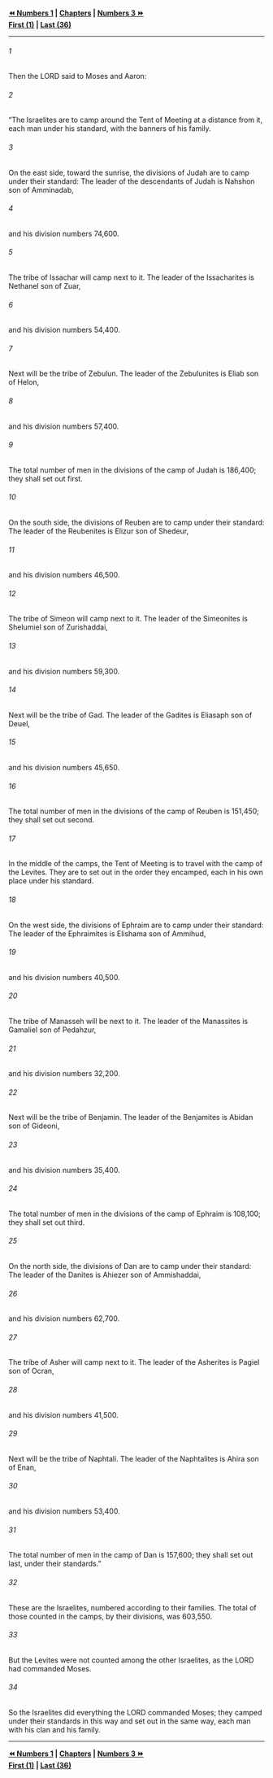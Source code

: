   
**[⏪ Numbers 1](./Numbers%201.md) | [Chapters](./_index.md) | [Numbers 3 ⏩](./Numbers%203.md)**  
**[First (1)](./Numbers%201.md) | [Last (36)](./Numbers%2036.md)**  
  
---  
  
###### 1  
Then the LORD said to Moses and Aaron:  
  
###### 2  
“The Israelites are to camp around the Tent of Meeting at a distance from it, each man under his standard, with the banners of his family.  
  
###### 3  
On the east side, toward the sunrise, the divisions of Judah are to camp under their standard: The leader of the descendants of Judah is Nahshon son of Amminadab,  
  
###### 4  
and his division numbers 74,600.  
  
###### 5  
The tribe of Issachar will camp next to it. The leader of the Issacharites is Nethanel son of Zuar,  
  
###### 6  
and his division numbers 54,400.  
  
###### 7  
Next will be the tribe of Zebulun. The leader of the Zebulunites is Eliab son of Helon,  
  
###### 8  
and his division numbers 57,400.  
  
###### 9  
The total number of men in the divisions of the camp of Judah is 186,400; they shall set out first.  
  
###### 10  
On the south side, the divisions of Reuben are to camp under their standard: The leader of the Reubenites is Elizur son of Shedeur,  
  
###### 11  
and his division numbers 46,500.  
  
###### 12  
The tribe of Simeon will camp next to it. The leader of the Simeonites is Shelumiel son of Zurishaddai,  
  
###### 13  
and his division numbers 59,300.  
  
###### 14  
Next will be the tribe of Gad. The leader of the Gadites is Eliasaph son of Deuel,  
  
###### 15  
and his division numbers 45,650.  
  
###### 16  
The total number of men in the divisions of the camp of Reuben is 151,450; they shall set out second.  
  
###### 17  
In the middle of the camps, the Tent of Meeting is to travel with the camp of the Levites. They are to set out in the order they encamped, each in his own place under his standard.  
  
###### 18  
On the west side, the divisions of Ephraim are to camp under their standard: The leader of the Ephraimites is Elishama son of Ammihud,  
  
###### 19  
and his division numbers 40,500.  
  
###### 20  
The tribe of Manasseh will be next to it. The leader of the Manassites is Gamaliel son of Pedahzur,  
  
###### 21  
and his division numbers 32,200.  
  
###### 22  
Next will be the tribe of Benjamin. The leader of the Benjamites is Abidan son of Gideoni,  
  
###### 23  
and his division numbers 35,400.  
  
###### 24  
The total number of men in the divisions of the camp of Ephraim is 108,100; they shall set out third.  
  
###### 25  
On the north side, the divisions of Dan are to camp under their standard: The leader of the Danites is Ahiezer son of Ammishaddai,  
  
###### 26  
and his division numbers 62,700.  
  
###### 27  
The tribe of Asher will camp next to it. The leader of the Asherites is Pagiel son of Ocran,  
  
###### 28  
and his division numbers 41,500.  
  
###### 29  
Next will be the tribe of Naphtali. The leader of the Naphtalites is Ahira son of Enan,  
  
###### 30  
and his division numbers 53,400.  
  
###### 31  
The total number of men in the camp of Dan is 157,600; they shall set out last, under their standards.”  
  
###### 32  
These are the Israelites, numbered according to their families. The total of those counted in the camps, by their divisions, was 603,550.  
  
###### 33  
But the Levites were not counted among the other Israelites, as the LORD had commanded Moses.  
  
###### 34  
So the Israelites did everything the LORD commanded Moses; they camped under their standards in this way and set out in the same way, each man with his clan and his family.  
  
  
---  
  
**[⏪ Numbers 1](./Numbers%201.md) | [Chapters](./_index.md) | [Numbers 3 ⏩](./Numbers%203.md)**  
**[First (1)](./Numbers%201.md) | [Last (36)](./Numbers%2036.md)**  
  

